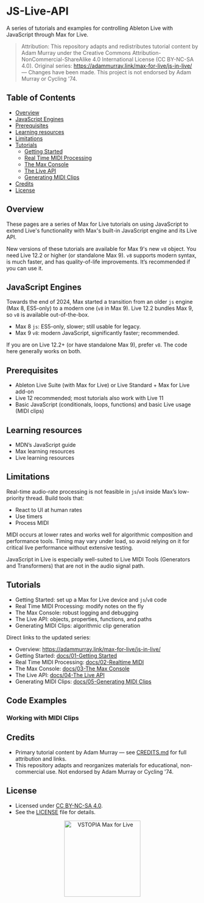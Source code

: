 # JS-Live-API

A series of tutorials and examples for controlling Ableton Live with JavaScript through Max for Live.

> Attribution: This repository adapts and redistributes tutorial content by Adam Murray under the Creative Commons Attribution-NonCommercial-ShareAlike 4.0 International License (CC BY-NC-SA 4.0). Original series: https://adammurray.link/max-for-live/js-in-live/ — Changes have been made. This project is not endorsed by Adam Murray or Cycling '74.

## Table of Contents

- [Overview](#overview)
- [JavaScript Engines](#javascript-engines)
- [Prerequisites](#prerequisites)
- [Learning resources](#learning-resources)
- [Limitations](#limitations)
- [Tutorials](#tutorials)
  - [Getting Started](docs/01-Getting%20Started.html)
  - [Real Time MIDI Processing](docs/02-Realtime%20MIDI.html)
  - [The Max Console](docs/03-The%20Max%20Console.html)
  - [The Live API](docs/04-The%20Live%20API.html)
  - [Generating MIDI Clips](docs/05-Generating%20MIDI%20Clips.html)
- [Credits](#credits)
- [License](#license)

## Overview

These pages are a series of Max for Live tutorials on using JavaScript to extend Live's functionality with Max's built-in JavaScript engine and its Live API.

New versions of these tutorials are available for Max 9's new `v8` object. You need Live 12.2 or higher (or standalone Max 9). `v8` supports modern syntax, is much faster, and has quality-of-life improvements. It’s recommended if you can use it.

## JavaScript Engines

Towards the end of 2024, Max started a transition from an older `js` engine (Max 8, ES5-only) to a modern one (`v8` in Max 9). Live 12.2 bundles Max 9, so `v8` is available out-of-the-box.

- Max 8 `js`: ES5-only, slower; still usable for legacy.
- Max 9 `v8`: modern JavaScript, significantly faster; recommended.

If you are on Live 12.2+ (or have standalone Max 9), prefer `v8`. The code here generally works on both.

## Prerequisites

- Ableton Live Suite (with Max for Live) or Live Standard + Max for Live add-on
- Live 12 recommended; most tutorials also work with Live 11
- Basic JavaScript (conditionals, loops, functions) and basic Live usage (MIDI clips)

## Learning resources

- MDN’s JavaScript guide
- Max learning resources
- Live learning resources

## Limitations

Real-time audio-rate processing is not feasible in `js`/`v8` inside Max’s low-priority thread. Build tools that:

- React to UI at human rates
- Use timers
- Process MIDI

MIDI occurs at lower rates and works well for algorithmic composition and performance tools. Timing may vary under load, so avoid relying on it for critical live performance without extensive testing.

JavaScript in Live is especially well-suited to Live MIDI Tools (Generators and Transformers) that are not in the audio signal path.

## Tutorials

- Getting Started: set up a Max for Live device and `js`/`v8` code
- Real Time MIDI Processing: modify notes on the fly
- The Max Console: robust logging and debugging
- The Live API: objects, properties, functions, and paths
- Generating MIDI Clips: algorithmic clip generation

Direct links to the updated series:

- Overview: https://adammurray.link/max-for-live/js-in-live/
- Getting Started: [docs/01-Getting Started](docs/01-Getting%20Started.html)
- Real Time MIDI Processing: [docs/02-Realtime MIDI](docs/02-Realtime%20MIDI.html)
- The Max Console: [docs/03-The Max Console](docs/03-The%20Max%20Console.html)
- The Live API: [docs/04-The Live API](docs/04-The%20Live%20API.html)
- Generating MIDI Clips: [docs/05-Generating MIDI Clips](docs/05-Generating%20MIDI%20Clips.html)

## Code Examples

### Working with MIDI Clips

## Credits

- Primary tutorial content by Adam Murray — see [CREDITS.md](CREDITS.md) for full attribution and links.
- This repository adapts and reorganizes materials for educational, non-commercial use. Not endorsed by Adam Murray or Cycling '74.

## License

- Licensed under [CC BY-NC-SA 4.0](https://creativecommons.org/licenses/by-nc-sa/4.0/).
- See the [LICENSE](LICENSE) file for details.

<p align="center">
  <img src="https://vstopia.com/VSTOPIA_MEDIA/VSTOPIA-max-for-live-logo.png" alt="VSTOPIA Max for Live" width="200" />
  
</p>